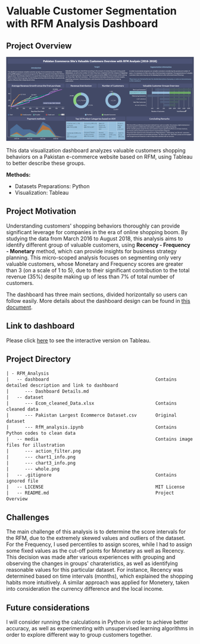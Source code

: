 # Valuable Customer Segmentation with RFM Analysis Dashboard 
## Project Overview

<img src="https://github.com/unguyen14/RFM_Analysis/blob/main/media/whole.png"></img>

This data visualization dashboard analyzes valuable customers shopping behaviors on a Pakistan e-commerce website based on RFM, using Tableau to better describe these groups.

**Methods:**
- Datasets Preparations: Python
- Visualization: Tableau

## Project Motivation

Understanding customers' shopping behaviors thoroughly can provide significant leverage for companies in the era of online shopping boom. By studying the data from March 2016 to August 2018, this analysis aims to identify different group of valuable customers, using **Recency - Frequency - Monetary** method, which can provide insights for business strategy planning. This micro-scoped analysis focuses on segmenting only very valuable customers, whose Monetary and Frequency scores are greater than 3 (on a scale of 1 to 5), due to their significant contribution to the total revenue (35%) despite making up of less than 7% of total number of customers. 

The dashboard has three main sections, divided horizontally so users can follow easily. More details about the dashboard design can be found in [this document](https://github.com/unguyen14/RFM_Analysis/blob/main/dashboard/Dashboard%20Details.rmd). 

## Link to dashboard
Please click [here](https://public.tableau.com/app/profile/winnie.nguyenn/viz/RFMAnalysis-Ecommerce/Dashboard2) to see the interactive version on Tableau.
 
## Project Directory
```
| - RFM_Analysis
|   -- dashboard                                        Contains detailed description and link to dashboard
|      --- Dashboard Details.md
|   -- dataset                                  
|      --- Ecom_cleaned_Data.xlsx                       Contains cleaned data 
|      --- Pakistan Largest Ecommerce Dataset.csv       Original dataset
|      --- RfM_analysis.ipynb                           Contains Python codes to clean data
|   -- media                                            Contains image files for illustration
|      --- action_filter.png
|      --- chart1_info.png
|      --- chart3_info.png
|      --- whole.png
|   -- .gitignore                                       Contains ignored file
|   -- LICENSE                                          MIT License
|   -- README.md                                        Project Overview
```

## Challenges
The main challenge of this analysis is to determine the score intervals for the RFM, due to the extremely skewed values and outliers of the dataset. For the Frequency, I used percentiles to assign scores, while I had to assign some fixed values as the cut-off points for Monetary as well as Recency. This decision was made after various experiences with grouping and observing the changes in groups' charateristics, as well as identifying reasonable values for this particular dataset. For instance, Recency was determined based on time intervals (months), which explained the shopping habits more intuitively. A similar approach was applied for Monetery, taken into consideration the currency difference and the local income. 

## Future considerations
I will consider running the calculations in Python in order to achieve better accuracy, as well as experimenting with unsupervised learning algorithms in order to explore different way to group customers together.



